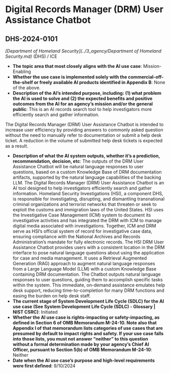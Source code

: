 # Digital Records Manager (DRM) User Assistance Chatbot
## DHS-2024-0101
_[Department of Homeland Security](../3_agency/Department of Homeland Security.md)_ (DHS) / ICE


+ **The topic area that most closely aligns with the AI use case**: Mission-Enabling
+ **Whether the use case is implemented solely with the commercial-off-the-shelf or freely available AI products identified in Appendix B**: None of the above.
+ **Description of the AI’s intended purpose, including: (1) what problem the AI is used to solve and (2) the expected benefits and positive outcomes from the AI for an agency’s mission and/or the general public**: This is an AI records search tool to help investigators more efficiently search and gather information. 

The Digital Records Manager (DRM) User Assistance Chatbot is intended to increase user efficiency by providing answers to commonly asked question without the need to manually refer to documentation or submit a help desk ticket.  A reduction in the volume of submitted help desk tickets is expected as a result.
+ **Description of what the AI system outputs, whether it’s a prediction, recommendation, decision, etc**: The outputs of the DRM User Assistance Chatbot will be natural language responses to user questions, based on a custom Knowledge Base of DRM documentation artifacts, supported by the natural language capabilities of the backing LLM.
The Digital Records Manager (DRM) User Assistance Chatbot is an AI tool designed to help investigators efficiently search and gather information. Homeland Security Investigations (HSI), a component DHS, is responsible for investigating, disrupting, and dismantling transnational criminal organizations and terrorist networks that threaten or seek to exploit the customs and immigration laws of the United States. HSI uses the Investigative Case Management (ICM) system to document its investigative activities and has integrated the DRM with ICM to manage digital media associated with investigations. Together, ICM and DRM serve as HSI’s official system of record for investigative case data, ensuring compliance with the National Archives and Records Administration’s mandate for fully electronic records. The HSI DRM User Assistance Chatbot provides users with a consistent location in the DRM interface to pose natural language questions about using the application for case and media management.  It uses a Retrieval Augmented Generation (RAG) approach to augment natural language responses from a Large Language Model (LLM) with a custom Knowledge Base containing DRM documentation. The Chatbot outputs natural language responses to user questions, guiding them to accomplish specific tasks within the system. This immediate, on-demand assistance emulates help desk support, reducing time-to-completion for many DRM functions and easing the burden on help desk staff. 
+ **The current stage of System Development Life Cycle (SDLC) for the AI use case (See System Development Life Cycle (SDLC) - Glossary | NIST CSRC)**: Initiated
+ **Whether the AI use case is rights-impacting or safety-impacting, as defined in Section 6 of OMB Memorandum M-24-10. Note also that Appendix I of that memorandum lists categories of use cases that are presumed by default to impact rights and safety. If your use case falls into those lists, you must not answer “neither” to this question without a formal determination made by your agency’s Chief AI Officer, pursuant to Section 5(b) of OMB Memorandum M-24-10**: Neither
+ **Date when the AI use case’s purpose and high-level requirements were first defined**: 9/10/2024